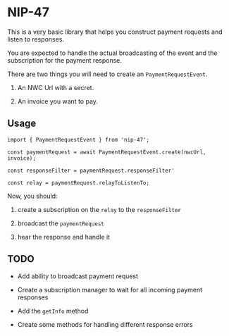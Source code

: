 # NIP-47

This is a very basic library that helps you construct payment requests and listen to responses.

You are expected to handle the actual broadcasting of the event and the subscription for the payment response.

There are two things you will need to create an `PaymentRequestEvent`.

1. An NWC Url with a secret.

2. An invoice you want to pay.

## Usage

```
import { PaymentRequestEvent } from 'nip-47';

const paymentRequest = await PaymentRequestEvent.create(nwcUrl, invoice);

const responseFilter = paymentRequest.responseFilter'

const relay = paymentRequest.relayToListenTo;
```

Now, you should:

1. create a subscription on the `relay` to the `responseFilter`

2. broadcast the `paymentRequest`

3. hear the response and handle it

## TODO

- Add ability to broadcast payment request

- Create a subscription manager to wait for all incoming payment responses

- Add the `getInfo` method

- Create some methods for handling different response errors

